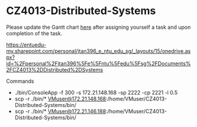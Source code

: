 # CZ4013-Distributed-Systems

Please update the Gantt chart [here](https://entuedu-my.sharepoint.com/:x:/g/personal/jtan396_e_ntu_edu_sg/EYqmrwXfK7NOitmOkLr2iU4BdR_3Xr_MVr1pC5doaXm1Pg?e=htumpf) after assigning yourself a task and upon completion of the task.

https://entuedu-my.sharepoint.com/personal/jtan396_e_ntu_edu_sg/_layouts/15/onedrive.aspx?id=%2Fpersonal%2Fjtan396%5Fe%5Fntu%5Fedu%5Fsg%2FDocuments%2FCZ4013%2DDistributed%2DSystems


Commands
- ./bin/ConsoleApp -f 300 -s 172.21.148.168 -sp 2222 -cp 2221 -l 0.5
- scp -r ./bin/* VMuser@172.21.148.168:/home/VMuser/CZ4013-Distributed-Systems/bin/
- scp -r ./bin/* VMuser@172.21.146.188:/home/VMuser/CZ4013-Distributed-Systems/bin/